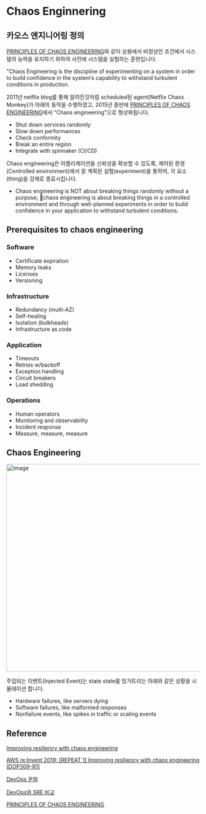 # Chaos Enginnering

## 카오스 엔지니어링 정의

[PRINCIPLES OF CHAOS ENGINEERING](https://principlesofchaos.org/)와 같이 상용에서 비정상인 조건에서 시스템의 능력을 유지하기 위하여 사전에 시스템을 실험하는 훈련입니다. 

"Chaos Engineering is the discipline of experimenting on a system in order to build confidence in the system’s capability to withstand turbulent conditions in production.

2011년 netflix blog를 통해 알려진것처럼 scheduled된 agent(Netflix Chaos Monkey)가 아래의 동작을 수행하였고, 2015년 중반에 [PRINCIPLES OF CHAOS ENGINEERING](https://principlesofchaos.org/)에서 "Chaos engineering"으로 형상화됩니다. 

- Shut down services randomly
- Slow down performances
- Check conformity 
- Break an entire region
- Integrate with spinnaker (CI/CD)


Chaos engineering은 어플리케이션을 신뢰성을 확보할 수 있도록, 제어된 환경(Controlled environment)에서 잘 계획된 실험(experiment)을 통하여, 각 요소(thing)을 강제로 종료시킵니다.

- Chaos engineering is NOT about breaking things randomly without a purpose; chaos engineering is about breaking things in a controlled environment and through well-planned experiments in order to build confidence in your application to withstand turbulent conditions.

## Prerequisites to chaos engineering

### Software 
- Certificate expiration
- Memory leaks
- Licenses
- Versioning

### Infrastructure
- Redundancy (multi-AZ)
- Self-healing
- Isolation (bulkheads)
- Infrastructure as code

### Application
- Timeouts
- Retries w/backoff
- Exception handling
- Circuit breakers
- Load shedding

### Operations
- Human operators
- Monitoring and observability
- Incident response
- Measure, measure, measure


## Chaos Engineering


<img width="541" alt="image" src="https://user-images.githubusercontent.com/52392004/204069568-45be3593-0e77-416f-a63e-c78b52ba3948.png">


주입되는 이벤트(Injected Event)는 state state를 망가트리는 아래와 같은 상황을 시뮬레이션 합니다. 

- Hardware failures, like servers dying
- Software failures, like malformed responses
- Nonfailure events, like spikes in traffic or scaling events








## Reference

[Improving resiliency with chaos engineering](https://disaster-recovery.workshop.aws/en/intro/concepts/chaos-engineering.html)

[AWS re:Invent 2019: [REPEAT 1] Improving resiliency with chaos engineering (DOP309-R1)](https://www.youtube.com/watch?v=ztiPjey2rfY)

[DevOps 문화](https://www.redhat.com/ko/topics/devops)

[DevOps와 SRE 비교](https://www.redhat.com/ko/topics/devops/what-is-sre)

[PRINCIPLES OF CHAOS ENGINEERING](https://principlesofchaos.org/)

